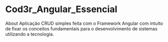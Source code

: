 # Cod3r_Angular_Essencial
About Aplicação CRUD simples feita com o Framework Angular com intuito de fixar os conceitos fundamentais para o desenvolvimento de sistemas utilizando a tecnologia.
